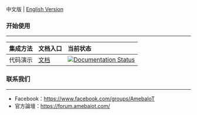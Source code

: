 中文版 | [English Version](./README_en.md)


### 开始使用
---

|集成方法|文档入口|当前状态|
|:----|:-----|:-----|
|代码演示|[文档](https://readthedocs-demo-zh.readthedocs.io/zh_CN/latest/)|[![Documentation Status](https://readthedocs.org/projects/code-blocks/badge/?version=latest)](https://readthedocs.org/projects/readthedocs-demo-zh/)|


### 联系我们
---

- Facebook：https://www.facebook.com/groups/AmebaIoT
- 官方論壇：https://forum.amebaiot.com/ 
